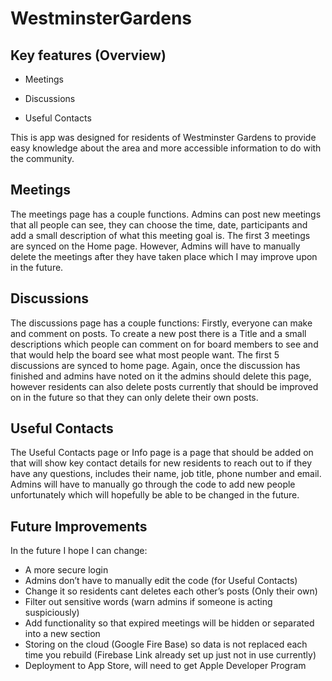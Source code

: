 # WestminsterGardens
## Key features (Overview)
-	Meetings

-	Discussions
  
-	Useful Contacts
  
This is app was designed for residents of Westminster Gardens to provide easy knowledge about the area and more accessible information to do with the community. 
## Meetings
The meetings page has a couple functions. Admins can post new meetings that all people can see, they can choose the time, date, participants and add a small description of what this meeting goal is. The first 3 meetings are synced on the Home page. However, Admins will have to manually delete the meetings after they have taken place which I may improve upon in the future.
## Discussions
The discussions page has a couple functions: Firstly, everyone can make and comment on posts. To create a new post there is a Title and a small descriptions which people can comment on for board members to see and that would help the board see what most people want. The first 5 discussions are synced to home page. Again, once the discussion has finished and admins have noted on it the admins should delete this page, however residents can also delete posts currently that should be improved on in the future so that they can only delete their own posts.

## Useful Contacts
The Useful Contacts page or Info page is a page that should be added on that will show key contact details for new residents to reach out to if they have any questions, includes their name, job title, phone number and email. Admins will have to manually go through the code to add new people unfortunately which will hopefully be able to be changed in the future.

## Future Improvements
In the future I hope I can change:
- A more secure login
- Admins don’t have to manually edit the code (for Useful Contacts)
- Change it so residents cant deletes each other’s posts (Only their own)
- Filter out sensitive words (warn admins if someone is acting suspiciously)
- Add functionality so that expired meetings will be hidden or separated into a new section
- Storing on the cloud (Google Fire Base) so data is not replaced each time you rebuild (Firebase Link already set up just not in use currently)
- Deployment to App Store, will need to get Apple Developer Program


